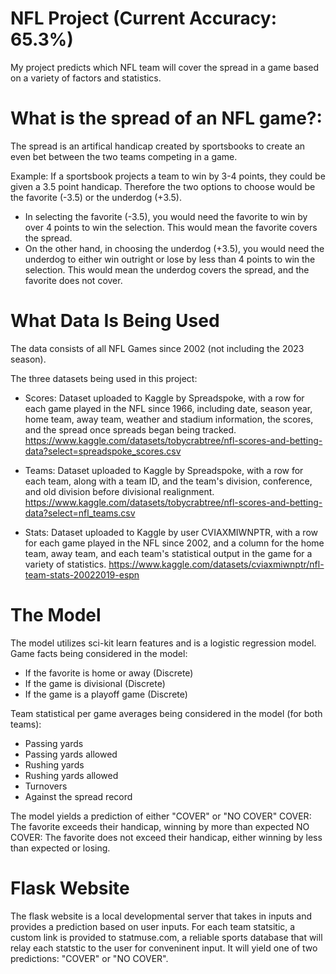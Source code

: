 # NFL Project (Current Accuracy: 65.3%)

My project predicts which NFL team will cover the spread in a game based on a variety of factors and statistics. 

# What is the spread of an NFL game?: 
The spread is an artifical handicap created by sportsbooks to create an even bet between the two teams competing in a game. 

Example: If a sportsbook projects a team to win by 3-4 points, they could be given a 3.5 point handicap. Therefore the two options to choose would be the favorite (-3.5) or the underdog (+3.5). 
- In selecting the favorite (-3.5), you would need the favorite to win by over 4 points to win the selection. This would mean the favorite covers the spread.
- On the other hand, in choosing the underdog (+3.5), you would need the underdog to either win outright or lose by less than 4 points to win the selection. This would mean the underdog covers the spread, and the favorite does not cover.

# What Data Is Being Used
The data consists of all NFL Games since 2002 (not including the 2023 season).

The three datasets being used in this project:
- Scores: Dataset uploaded to Kaggle by Spreadspoke, with a row for each game played in the NFL since 1966, including date, season year, home team, away team, weather and stadium information, the scores, and the spread once spreads began being tracked. https://www.kaggle.com/datasets/tobycrabtree/nfl-scores-and-betting-data?select=spreadspoke_scores.csv

- Teams:  Dataset uploaded to Kaggle by Spreadspoke, with a row for each team, along with a team ID, and the team's division, conference, and old division before divisional realignment.
https://www.kaggle.com/datasets/tobycrabtree/nfl-scores-and-betting-data?select=nfl_teams.csv

- Stats: Dataset uploaded to Kaggle by user CVIAXMIWNPTR, with a row for each game played in the NFL since 2002, and a column for the home team, away team, and each team's statistical output in the game for a variety of statistics. https://www.kaggle.com/datasets/cviaxmiwnptr/nfl-team-stats-20022019-espn

# The Model
The model utilizes sci-kit learn features and is a logistic regression model. 
Game facts being considered in the model:
- If the favorite is home or away (Discrete)
- If the game is divisional (Discrete)
- If the game is a playoff game (Discrete)

Team statistical per game averages being considered in the model (for both teams):
- Passing yards
- Passing yards allowed
- Rushing yards
- Rushing yards allowed
- Turnovers
- Against the spread record

The model yields a prediction of either "COVER" or "NO COVER"
COVER: The favorite exceeds their handicap, winning by more than expected
NO COVER: The favorite does not exceed their handicap, either winning by less than expected or losing.

# Flask Website
The flask website is a local developmental server that takes in inputs and provides a prediction based on user inputs. 
For each team statsitic, a custom link is provided to statmuse.com, a reliable sports database that will relay each statstic to the user for conveninent input. 
It will yield one of two predictions: "COVER" or "NO COVER".



